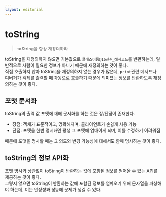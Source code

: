 ```yaml
---
layout: editorial
---
```


# toString

> toString을 항상 재정의하라

toString을 재정의하지 않으면 기본값으로 `클래스이름@16진수_해시코드`를 반환하는데, 일반적으로 사람이 필요한 정보가 아니기 때문에 재정의하는 것이 좋다.  
직접 호출하지 않아 toString을 재정의하지 않는 경우가 많은데, `print`관련 메서드나 디버거가 객체를 출력할 때 자동으로 호출하기 때문에 의미있는 정보를 반환하도록 재정의하는 것이 좋다.

## 포맷 문서화

toString의 출력 값 포맷에 대해 문서화를 하는 것은 장/단점이 존재한다.

- 장점: 객체가 표준적이고, 명확해지며, 클라이언트가 손쉽게 사용 가능
- 단점: 포맷을 한번 명시하면 평생 그 포맷에 얽매이게 되며, 이를 수정하기 어려워짐

때문에 포맷을 명시할 때는 그 의도와 변경 가능성에 대해서도 함께 명시하는 것이 좋다.

## toString의 정보 API화

포맷 명시와 상관없이 toString이 반환하는 값에 포함된 정보를 얻어올 수 있는 API를 제공하는 것이 좋다.  
그렇지 않으면 toString이 반환하는 값에 포함된 정보를 얻어오기 위해 문자열을 파싱해야 하는데, 이는 안정성과 성능에 문제가 생길 수 있다.
